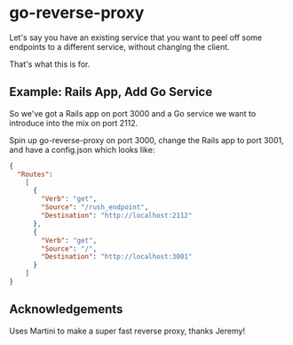 go-reverse-proxy
================

Let's say you have an existing service that you want to peel off some endpoints to a different service, without changing the client.

That's what this is for.

## Example: Rails App, Add Go Service

So we've got a Rails app on port 3000 and a Go service we want to introduce into the mix on port 2112.

Spin up go-reverse-proxy on port 3000, change the Rails app to port 3001, and have a config.json which looks like:

```json
{
  "Routes":
    [
      {
        "Verb": "get",
        "Source": "/rush_endpoint",
        "Destination": "http://localhost:2112"
      },
      {
        "Verb": "get",
        "Source": "/",
        "Destination": "http://localhost:3001"
      }
    ]
}
```


## Acknowledgements

Uses Martini to make a super fast reverse proxy, thanks Jeremy!
